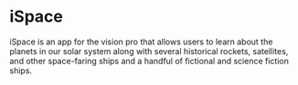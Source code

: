 # iSpace
iSpace is an app for the vision pro that allows users to learn about the planets in our solar system along with several historical rockets, satellites, and other space-faring ships and a handful of fictional and science fiction ships.
